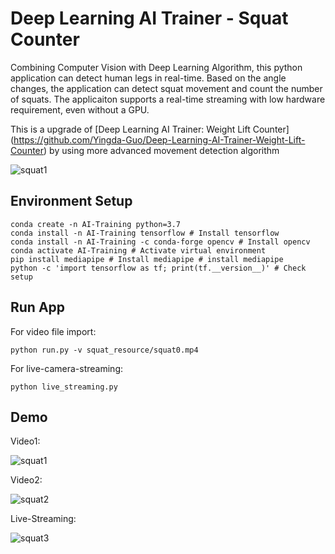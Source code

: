 
# Deep Learning AI Trainer - Squat Counter

Combining Computer Vision with Deep Learning Algorithm, this python application can detect human legs in real-time. Based on the angle changes, the application can detect squat movement and count the number of squats. The applicaiton supports a real-time streaming with low hardware requirement, even without a GPU.

This is a upgrade of [Deep Learning AI Trainer: Weight Lift Counter] (https://github.com/Yingda-Guo/Deep-Learning-AI-Trainer-Weight-Lift-Counter) by using more advanced movement detection algorithm

![squat1](https://user-images.githubusercontent.com/13625416/128951652-95c137cd-9403-423f-b3e4-d9d7ba9f9704.gif)
## Environment Setup

    conda create -n AI-Training python=3.7 
    conda install -n AI-Training tensorflow # Install tensorflow 
    conda install -n AI-Training -c conda-forge opencv # Install opencv
    conda activate AI-Training # Activate virtual environment
    pip install mediapipe # Install mediapipe # install mediapipe
    python -c 'import tensorflow as tf; print(tf.__version__)' # Check setup

## Run App
   

For video file import:
    
    python run.py -v squat_resource/squat0.mp4
For live-camera-streaming:

    python live_streaming.py

## Demo

Video1:

![squat1](https://user-images.githubusercontent.com/13625416/128951657-0c5051a4-e09d-4ec1-b74b-ab71d1543cd4.gif)

Video2:

![squat2](https://user-images.githubusercontent.com/13625416/128952009-516027e6-4b78-4ab8-89a2-adb3ded2b029.gif)

Live-Streaming:

![squat3](https://user-images.githubusercontent.com/13625416/128952367-5c28fc54-8684-4f6b-8bad-b93476d85f48.gif)
